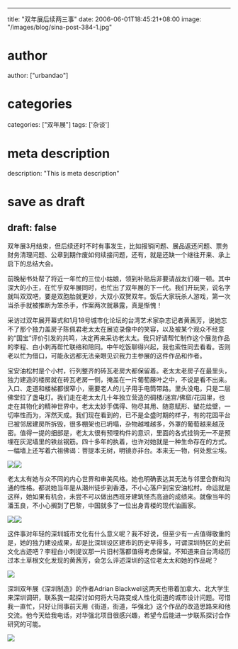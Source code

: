 
---
title: "双年展后续两三事"
date: 2006-06-01T18:45:21+08:00
image: "/images/blog/sina-post-384-1.jpg"
# author
author: ["urbandao"]
# categories
categories: ["双年展"]
tags: ['杂谈']
# meta description
description: "This is meta description"
# save as draft
draft: false
---

双年展3月结束，但后续还时不时有事发生，比如报销问题、展品返还问题、票务财务清理问题、公章到期作废如何续接问题，还有，就是还缺一个继往开来、承上启下的总结大会。

前晚秘书处帮了将近一年忙的三位小姑娘，领到补贴后非要请战友们啜一顿。其中深大的小王，在忙乎双年展同时，也忙出了双年展的下一代。我们开玩笑，说名字就叫双双吧，要是双胞胎就更妙，大双小双贺双年。饭后大家玩杀人游戏，第一次当杀手就被推断为笨杀手，作案两次就暴露，真是惭愧！

采访过双年展开幕式和1月18号城市化论坛的台湾艺术家杂志记者黄茜芳，说她忘不了那个独力盖房子陈佩君老太太在展览录像中的笑容，以及被某个观众不经意的“国宝”评价引发的共鸣，决定再来采访老太太。我只好请帮忙制作这个展览作品的李程、白小刺再帮忙联络和陪同。中午吃饭聊得兴起，我也索性同去看看。否则老以忙为借口，可能永远都无法亲眼见识我力主参展的这件作品和作者。

宝安油松村是个小村，行列整齐的砖瓦老房大都保留着。老太太老房子在最里头，独力建造的楼房就在砖瓦老房一侧，掩盖在一片葡萄藤叶之中，不说是看不出来。入口、走道和楼梯都很窄小，需要老人的儿子用手电筒带路。里头没电，只是二层佛堂拉了盏电灯。我们走在老太太几十年独立营造的碉楼/迷宫/佛窟/花园里，也走在其物化的精神世界中。老太太妙手偶得、物尽其用、随意赋形、塑花绘壁，一切率性而为，浑然天成。我们现在看到的，已不是全盛时期的样子，有的花园平台已被邻居建房所拆毁，很多棚架也已坍塌，杂物越堆越多，外罩的葡萄越来越茂密。值得一提的细部是，老太太很有预埋构件的意识，里面的各式挂钩无一不是预埋在灰泥墙里的铁丝钢筋。四十多年的执着，也许对她就是一种生命存在的方式。一幅墙上还写着六祖佛谒：菩提本无树，明镜亦非台。本来无一物，何处惹尘埃。

![](/images/blog/sina-post-384-1.jpg)![](/images/blog/sina-post-384-2.jpg)

老太太有她与众不同的内心世界和审美风格。她也明确表达其无法与邻里合群和沟通的性格。都说她当年是从潮州徒步到香港，不小心落户到宝安油松村。命运就是这样，她如果有机会，未尝不可以做出西班牙建筑怪杰高迪的成绩来。就像当年的潘玉良，不小心搁到了巴黎，中国就多了一位出身青楼的现代油画家。

![](/images/blog/sina-post-384-3.jpg)![](/images/blog/sina-post-384-4.jpg)

这件事对年轻的深圳城市文化有什么意义呢？我不好说，但至少有一点值得敬重的是，她的独力建设成果，却是比深圳设区建市的历史早得多，可谓深圳特区的史前文化古迹吧？李程白小刺提议那一片旧村落都值得考虑保留。不知道来自台湾经历过本土草根文化发现的黄茜芳，会怎么评述深圳的这位老太太和她的作品呢？

![](/images/blog/sina-post-384-5.jpg)

深圳双年展《深圳制造》的作者Adrian
Blackwell这两天也带着加拿大、北大学生来深圳调研，联系我一起探讨如何将大马路变成人性化街道的城市设计问题。可惜我一直忙，只好让同事前天用《街道，街道，华强北》这个作品的改造思路来和他交流。他今天给我电话，对华强北项目很感兴趣，希望今后能进一步联系探讨合作研究的可能。

![](/images/blog/sina-post-384-6.jpg)
